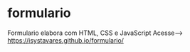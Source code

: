 # formulario
 Formulario elabora com HTML, CSS e JavaScript
Acesse--> https://isystavares.github.io/formulario/
